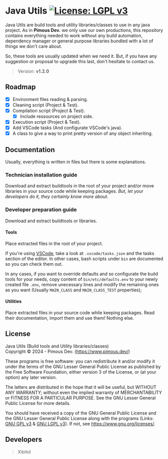 # Java Utils [![License: LGPL v3](https://img.shields.io/badge/License-LGPL_v3-orange.svg)](COPYING.LESSER)
Java Utils are build tools and utility libraries/classes to use in any java
project. As in **Pimous Dev.** we only use our own productions, this repository
contains everything needed to work without any build automation, dependency
manager or general purpose libraries bundled with a lot of things we don't care
about.

So, these tools are usually updated when we need it. But, if you have any
suggestion or proposal to upgrade this last, don't hesitate to contact us.

> Version: **v1.2.0**

## Roadmap
- [x] Environment files reading & parsing.
- [x] Cleaning script (Project & Test).
- [x] Compilation script (Project & Test).
  - [x] Include ressources on project side.
- [x] Execution script (Project & Test).
- [x] Add VSCode tasks (And configurate VSCode's java).
- [x] A class to give a way to print pretty version of any object inheriting.

## Documentation
Usually, everything is written in files but there is some explanations.

### Technician installation guide
Download and extract buildtools in the root of your project and/or move
libraries in your source code while keeping packages. _But, let your developers
do it, they certainly know more about._

### Developer preparation guide
Download and extract buildtools or libraries.

#### Tools
Place extracted files in the root of your project.

If you're using [VSCode](https://code.visualstudio.com/), take a look at
`.vscode/tasks.json` and the tasks section of the editor. In other cases, bash
scripts under `bin` are documented so you can check them out.

In any cases, if you want to override defaults and so configurate the build
tools for your needs, copy content of `bin/etc/defaults.env` to your newly
created file `.env`, remove unecessary lines and modify the remaining ones as
you want (Usually `MAIN_CLASS` and `MAIN_CLASS_TEST` properties);

#### Utilities
Place extracted files in your source code while keeping packages. Read their
documentation, import them and use them! Nothing else.

## License
Java Utils (Build tools and Utility libraries/classes)  
Copyright &copy; 2024 - Pimous Dev. (https://www.pimous.dev/)

These programs is free software: you can redistribute it and/or modify it under
the terms of the GNU Lesser General Public License as published by the Free
Software Foundation, either version 3 of the License, or (at your option) any
later version.

The latters are distributed in the hope that it will be useful, but WITHOUT ANY
WARRANTY; without even the implied warranty of MERCHANTABILITY or FITNESS FOR A
PARTICULAR PURPOSE. See the GNU Lesser General Public License for more details.

You should have received a copy of the GNU General Public License and the GNU
Lesser General Public License along with the programs (Links:
[GNU GPL v3](COPYING) & [GNU LGPL v3](COPYING.LESSER)). If not, see
https://www.gnu.org/licenses/.

## Developers
> Xibitol